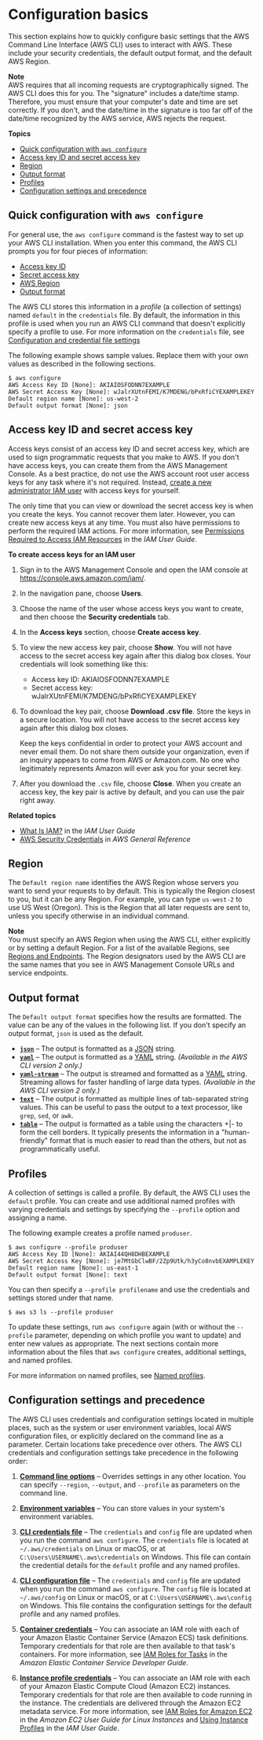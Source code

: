 # Configuration basics<a name="cli-configure-quickstart"></a>

This section explains how to quickly configure basic settings that the AWS Command Line Interface \(AWS CLI\) uses to interact with AWS\. These include your security credentials, the default output format, and the default AWS Region\.

**Note**  
AWS requires that all incoming requests are cryptographically signed\. The AWS CLI does this for you\. The "signature" includes a date/time stamp\. Therefore, you must ensure that your computer's date and time are set correctly\. If you don't, and the date/time in the signature is too far off of the date/time recognized by the AWS service, AWS rejects the request\.

**Topics**
+ [Quick configuration with `aws configure`](#cli-configure-quickstart-config)
+ [Access key ID and secret access key](#cli-configure-quickstart-creds)
+ [Region](#cli-configure-quickstart-region)
+ [Output format](#cli-configure-quickstart-format)
+ [Profiles](#cli-configure-quickstart-profiles)
+ [Configuration settings and precedence](#cli-configure-quickstart-precedence)

## Quick configuration with `aws configure`<a name="cli-configure-quickstart-config"></a>

For general use, the `aws configure` command is the fastest way to set up your AWS CLI installation\. When you enter this command, the AWS CLI prompts you for four pieces of information:
+ [Access key ID](#cli-configure-quickstart-creds)
+ [Secret access key](#cli-configure-quickstart-creds)
+ [AWS Region](#cli-configure-quickstart-region)
+ [Output format](#cli-configure-quickstart-format)

The AWS CLI stores this information in a *profile* \(a collection of settings\) named `default` in the `credentials` file\. By default, the information in this profile is used when you run an AWS CLI command that doesn't explicitly specify a profile to use\. For more information on the `credentials` file, see [Configuration and credential file settings](cli-configure-files.md)

The following example shows sample values\. Replace them with your own values as described in the following sections\.

```
$ aws configure
AWS Access Key ID [None]: AKIAIOSFODNN7EXAMPLE
AWS Secret Access Key [None]: wJalrXUtnFEMI/K7MDENG/bPxRfiCYEXAMPLEKEY
Default region name [None]: us-west-2
Default output format [None]: json
```

## Access key ID and secret access key<a name="cli-configure-quickstart-creds"></a>

Access keys consist of an access key ID and secret access key, which are used to sign programmatic requests that you make to AWS\. If you don't have access keys, you can create them from the AWS Management Console\. As a best practice, do not use the AWS account root user access keys for any task where it's not required\. Instead, [create a new administrator IAM user](https://docs.aws.amazon.com/IAM/latest/UserGuide/getting-started_create-admin-group.html) with access keys for yourself\.

The only time that you can view or download the secret access key is when you create the keys\. You cannot recover them later\. However, you can create new access keys at any time\. You must also have permissions to perform the required IAM actions\. For more information, see [Permissions Required to Access IAM Resources](https://docs.aws.amazon.com/IAM/latest/UserGuide/access_permissions-required.html) in the *IAM User Guide*\.

**To create access keys for an IAM user**

1. Sign in to the AWS Management Console and open the IAM console at [https://console\.aws\.amazon\.com/iam/](https://console.aws.amazon.com/iam/)\.

1. In the navigation pane, choose **Users**\.

1. Choose the name of the user whose access keys you want to create, and then choose the **Security credentials** tab\.

1. In the **Access keys** section, choose **Create access key**\.

1. To view the new access key pair, choose **Show**\. You will not have access to the secret access key again after this dialog box closes\. Your credentials will look something like this:
   + Access key ID: AKIAIOSFODNN7EXAMPLE
   + Secret access key: wJalrXUtnFEMI/K7MDENG/bPxRfiCYEXAMPLEKEY

1. To download the key pair, choose **Download \.csv file**\. Store the keys in a secure location\. You will not have access to the secret access key again after this dialog box closes\.

   Keep the keys confidential in order to protect your AWS account and never email them\. Do not share them outside your organization, even if an inquiry appears to come from AWS or Amazon\.com\. No one who legitimately represents Amazon will ever ask you for your secret key\.

1. After you download the `.csv` file, choose **Close**\. When you create an access key, the key pair is active by default, and you can use the pair right away\.

**Related topics**
+ [What Is IAM?](https://docs.aws.amazon.com/IAM/latest/UserGuide/introduction.html) in the *IAM User Guide*
+ [AWS Security Credentials](https://docs.aws.amazon.com/general/latest/gr/aws-security-credentials.html) in *AWS General Reference* 

## Region<a name="cli-configure-quickstart-region"></a>

The `Default region name` identifies the AWS Region whose servers you want to send your requests to by default\. This is typically the Region closest to you, but it can be any Region\. For example, you can type `us-west-2` to use US West \(Oregon\)\. This is the Region that all later requests are sent to, unless you specify otherwise in an individual command\.

**Note**  
You must specify an AWS Region when using the AWS CLI, either explicitly or by setting a default Region\. For a list of the available Regions, see [Regions and Endpoints](https://docs.aws.amazon.com/general/latest/gr/rande.html)\. The Region designators used by the AWS CLI are the same names that you see in AWS Management Console URLs and service endpoints\.

## Output format<a name="cli-configure-quickstart-format"></a>

The `Default output format` specifies how the results are formatted\. The value can be any of the values in the following list\. If you don't specify an output format, `json` is used as the default\.
+ [**`json`**](cli-usage-output-format.md#json-output) – The output is formatted as a [JSON](https://json.org/) string\.
+ [**`yaml`**](cli-usage-output-format.md#yaml-output) – The output is formatted as a [YAML](https://yaml.org/) string\. *\(Available in the AWS CLI version 2 only\.\)*
+ [**`yaml-stream`**](cli-usage-output-format.md#yaml-stream-output) – The output is streamed and formatted as a [YAML](https://yaml.org/) string\. Streaming allows for faster handling of large data types\. *\(Available in the AWS CLI version 2 only\.\)*
+ [**`text`**](cli-usage-output-format.md#text-output) – The output is formatted as multiple lines of tab\-separated string values\. This can be useful to pass the output to a text processor, like `grep`, `sed`, or `awk`\.
+ [**`table`**](cli-usage-output-format.md#table-output) – The output is formatted as a table using the characters \+\|\- to form the cell borders\. It typically presents the information in a "human\-friendly" format that is much easier to read than the others, but not as programmatically useful\.

## Profiles<a name="cli-configure-quickstart-profiles"></a>

A collection of settings is called a profile\. By default, the AWS CLI uses the `default` profile\. You can create and use additional named profiles with varying credentials and settings by specifying the `--profile` option and assigning a name\. 

The following example creates a profile named `produser`\.

```
$ aws configure --profile produser
AWS Access Key ID [None]: AKIAI44QH8DHBEXAMPLE
AWS Secret Access Key [None]: je7MtGbClwBF/2Zp9Utk/h3yCo8nvbEXAMPLEKEY
Default region name [None]: us-east-1
Default output format [None]: text
```

You can then specify a `--profile profilename` and use the credentials and settings stored under that name\.

```
$ aws s3 ls --profile produser
```

To update these settings, run `aws configure` again \(with or without the `--profile` parameter, depending on which profile you want to update\) and enter new values as appropriate\. The next sections contain more information about the files that `aws configure` creates, additional settings, and named profiles\.

For more information on named profiles, see [Named profiles](cli-configure-profiles.md)\.

## Configuration settings and precedence<a name="cli-configure-quickstart-precedence"></a>

The AWS CLI uses credentials and configuration settings located in multiple places, such as the system or user environment variables, local AWS configuration files, or explicitly declared on the command line as a parameter\. Certain locations take precedence over others\. The AWS CLI credentials and configuration settings take precedence in the following order:

1. **[Command line options](cli-configure-options.md)** – Overrides settings in any other location\. You can specify `--region`, `--output`, and `--profile` as parameters on the command line\.

1. **[Environment variables](cli-configure-envvars.md)** – You can store values in your system's environment variables\.

1. **[CLI credentials file](cli-configure-files.md)** – The `credentials` and `config` file are updated when you run the command `aws configure`\. The `credentials` file is located at `~/.aws/credentials` on Linux or macOS, or at `C:\Users\USERNAME\.aws\credentials` on Windows\. This file can contain the credential details for the `default` profile and any named profiles\.

1. **[CLI configuration file](cli-configure-files.md)** – The `credentials` and `config` file are updated when you run the command `aws configure`\. The `config` file is located at `~/.aws/config` on Linux or macOS, or at `C:\Users\USERNAME\.aws\config` on Windows\. This file contains the configuration settings for the default profile and any named profiles\. 

1. **[Container credentials](https://docs.aws.amazon.com/AmazonECS/latest/developerguide/task-iam-roles.html)** – You can associate an IAM role with each of your Amazon Elastic Container Service \(Amazon ECS\) task definitions\. Temporary credentials for that role are then available to that task's containers\. For more information, see [IAM Roles for Tasks](https://docs.aws.amazon.com/AmazonECS/latest/developerguide/task-iam-roles.html) in the *Amazon Elastic Container Service Developer Guide*\.

1. **[Instance profile credentials](https://docs.aws.amazon.com/AWSEC2/latest/UserGuide/iam-roles-for-amazon-ec2.html)** – You can associate an IAM role with each of your Amazon Elastic Compute Cloud \(Amazon EC2\) instances\. Temporary credentials for that role are then available to code running in the instance\. The credentials are delivered through the Amazon EC2 metadata service\. For more information, see [IAM Roles for Amazon EC2](https://docs.aws.amazon.com/AWSEC2/latest/UserGuide/iam-roles-for-amazon-ec2.html) in the *Amazon EC2 User Guide for Linux Instances* and [Using Instance Profiles](https://docs.aws.amazon.com/IAM/latest/UserGuide/id_roles_use_switch-role-ec2_instance-profiles.html) in the *IAM User Guide*\.